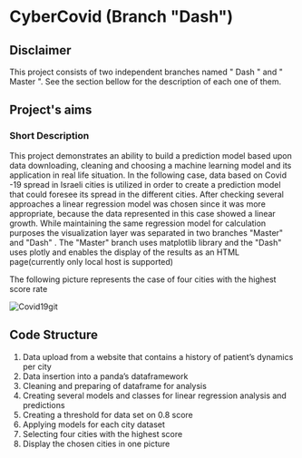 
#  CyberCovid (Branch "Dash")
 ##  Disclaimer
  This project consists of two independent branches named " Dash " and " Master ". 
  See the section bellow for the description of each one of them.   
 ## Project's aims
 
 ###  Short Description
   
This project demonstrates an ability to build a prediction model based upon data downloading, cleaning and choosing a machine learning model and its application in real life situation.
In the following case, data based on Covid -19 spread in Israeli cities is utilized in order to create a prediction model that could foresee its spread in the different cities.
After checking several approaches a linear regression model was chosen since it was more appropriate, because the data represented in this case showed a linear growth.
While maintaining the same regression model for calculation purposes the visualization layer was separated in two branches "Master" and "Dash" .
The "Master" branch uses matplotlib library and the "Dash" uses plotly and enables the display of the results as an HTML page(currently only local host is supported) 


 
The following picture represents the case of four cities with the highest score rate  

 ![Covid19git](https://user-images.githubusercontent.com/74383608/106588428-708e5880-6553-11eb-8bf9-462a42890218.png)
 
## Code Structure
  
 
1. Data upload from a website that contains a history of patient’s dynamics per city
2. Data insertion into a panda’s dataframework
3. Cleaning and preparing of dataframe for analysis
4. Creating several models and classes for linear regression analysis and predictions
5. Creating a threshold for data set on 0.8 score
6. Applying models for each city dataset
7. Selecting four cities with the highest score 
8. Display the chosen cities in one picture 




